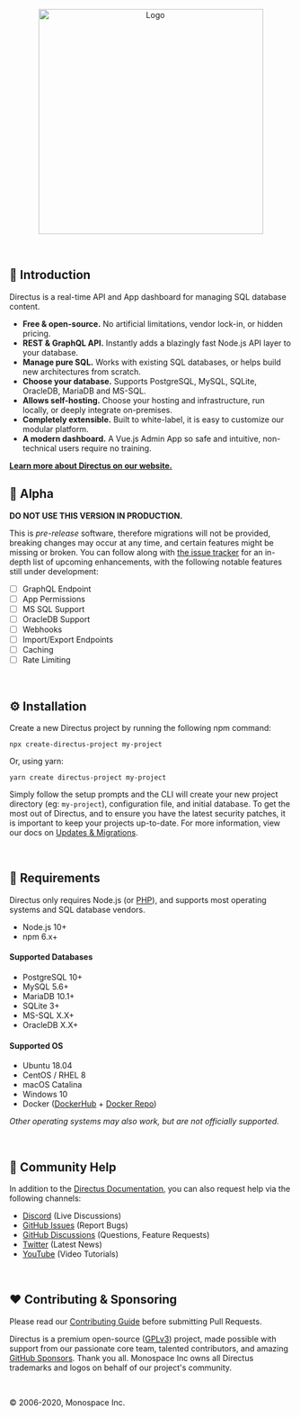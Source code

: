 <p align="center"><img width="400" alt="Logo" src="https://user-images.githubusercontent.com/522079/89687381-23943700-d8ce-11ea-9a4d-ae3eae136423.png"></p>

<br>

## 🐰 Introduction

Directus is a real-time API and App dashboard for managing SQL database content.

* **Free & open-source.** No artificial limitations, vendor lock-in, or hidden pricing.
* **REST & GraphQL API.** Instantly adds a blazingly fast Node.js API layer to your database.
* **Manage pure SQL.** Works with existing SQL databases, or helps build new architectures from scratch.
* **Choose your database.** Supports PostgreSQL, MySQL, SQLite, OracleDB, MariaDB and MS-SQL.
* **Allows self-hosting.** Choose your hosting and infrastructure, run locally, or deeply integrate on-premises.
* **Completely extensible.** Built to white-label, it is easy to customize our modular platform.
* **A modern dashboard.** A Vue.js Admin App so safe and intuitive, non-technical users require no training.

**[Learn more about Directus on our website.](https://directus.io)**
<br>
## 🚧 Alpha

**DO NOT USE THIS VERSION IN PRODUCTION.**

This is *pre-release* software, therefore migrations will not be provided, breaking changes may occur at any time, and certain features might be missing or broken. You can follow along with [the issue tracker](https://github.com/directus/next/issues) for an in-depth list of upcoming enhancements, with the following notable features still under development:

- [ ] GraphQL Endpoint
- [ ] App Permissions
- [ ] MS SQL Support
- [ ] OracleDB Support
- [ ] Webhooks
- [ ] Import/Export Endpoints
- [ ] Caching
- [ ] Rate Limiting

<br>

## ⚙️ Installation

Create a new Directus project by running the following npm command:

```
npx create-directus-project my-project
```

Or, using yarn:

```
yarn create directus-project my-project
```

Simply follow the setup prompts and the CLI will create your new project directory (eg: `my-project`), configuration file, and initial database. To get the most out of Directus, and to ensure you have the latest security patches, it is important to keep your projects up-to-date. For more information, view our docs on [Updates & Migrations](#).

<br>

## 📌 Requirements

Directus only requires Node.js (or [PHP](https://github.com/directus/api-next)), and supports most operating systems and SQL database vendors.

* Node.js 10+
* npm 6.x+

#### Supported Databases

* PostgreSQL 10+
* MySQL 5.6+
* MariaDB 10.1+
* SQLite 3+
* MS-SQL X.X+
* OracleDB X.X+

#### Supported OS

* Ubuntu 18.04
* CentOS / RHEL 8
* macOS Catalina
* Windows 10
* Docker ([DockerHub](https://hub.docker.com/r/directus/directus) + [Docker Repo](https://github.com/directus/docker))

_Other operating systems may also work, but are not officially supported._

<br>

## 🤔 Community Help

In addition to the [Directus Documentation](https://docs.directus.io), you can also request help via the following channels:

* [Discord](http://discord.gg/directus) (Live Discussions)
* [GitHub Issues](https://github.com/directus/next/issues) (Report Bugs)
* [GitHub Discussions](https://github.com/directus/next/discussions/category_choices) (Questions, Feature Requests)
* [Twitter](https://twitter.com/directus) (Latest News)
* [YouTube](https://www.youtube.com/c/DirectusVideos/featured) (Video Tutorials)

<br>

## ❤️ Contributing & Sponsoring

Please read our [Contributing Guide](./CONTRIBUTING.md) before submitting Pull Requests.

Directus is a premium open-source ([GPLv3](./license)) project, made possible with support from our passionate core team, talented contributors, and amazing [GitHub Sponsors](https://github.com/sponsors/directus). Thank you all. Monospace Inc owns all Directus trademarks and logos on behalf of our project's community.

<br>

© 2006-2020, Monospace Inc.
